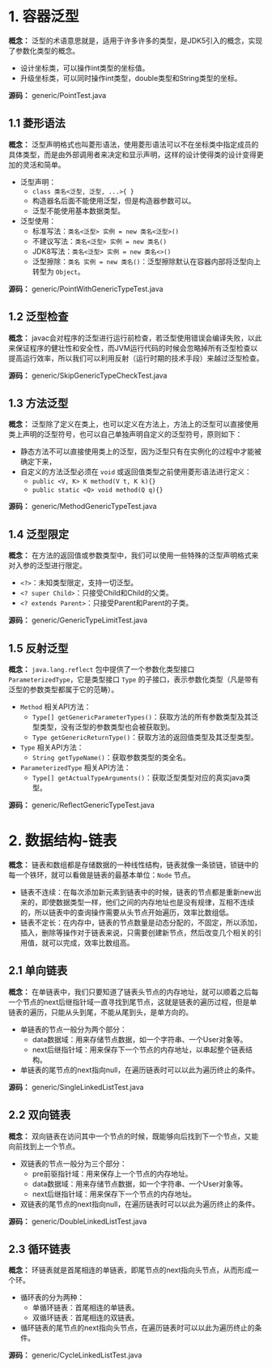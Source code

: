 # 1. 容器泛型

**概念：** 泛型的术语意思就是，适用于许多许多的类型，是JDK5引入的概念，实现了参数化类型的概念。
- 设计坐标类，可以操作int类型的坐标值。
- 升级坐标类，可以同时操作int类型，double类型和String类型的坐标。

**源码：** generic/PointTest.java

## 1.1 菱形语法

**概念：** 泛型声明格式也叫菱形语法，使用菱形语法可以不在坐标类中指定成员的具体类型，而是由外部调用者来决定和显示声明，这样的设计使得类的设计变得更加的灵活和简单。
- 泛型声明：
    - `class 类名<泛型, 泛型, ...>{ }`
    - 构造器名后面不能使用泛型，但是构造器参数可以。
    - 泛型不能使用基本数据类型。
- 泛型使用：
    - 标准写法：`类名<泛型> 实例 = new 类名<泛型>()`
    - 不建议写法：`类名<泛型> 实例 = new 类名()`
    - JDK8写法：`类名<泛型> 实例 = new 类名<>()`
    - 泛型擦除：`类名 实例 = new 类名()`：泛型擦除默认在容器内部将泛型向上转型为 `Object`。

**源码：** generic/PointWithGenericTypeTest.java

## 1.2 泛型检查

**概念：** javac会对程序的泛型进行运行前检查，若泛型使用错误会编译失败，以此来保证程序的健壮性和安全性，而JVM运行代码的时候会忽略掉所有泛型检查以提高运行效率，所以我们可以利用反射（运行时期的技术手段）来越过泛型检查。

**源码：** generic/SkipGenericTypeCheckTest.java

## 1.3 方法泛型

**概念：** 泛型除了定义在类上，也可以定义在方法上，方法上的泛型可以直接使用类上声明的泛型符号，也可以自己单独声明自定义的泛型符号，原则如下：
- 静态方法不可以直接使用类上的泛型，因为泛型只有在实例化的过程中才能被确定下来，
- 自定义的方法泛型必须在 `void` 或返回值类型之前使用菱形语法进行定义：
    - `public <V, K> K method(V t, K k){}`
    - `public static <Q> void method(Q q){}`

**源码：** generic/MethodGenericTypeTest.java

## 1.4 泛型限定

**概念：** 在方法的返回值或参数类型中，我们可以使用一些特殊的泛型声明格式来对入参的泛型进行限定。
- `<?>`：未知类型限定，支持一切泛型。
- `<? super Child>`：只接受Child和Child的父类。
- `<? extends Parent>`：只接受Parent和Parent的子类。

**源码：** generic/GenericTypeLimitTest.java

## 1.5 反射泛型

**概念：** `java.lang.reflect` 包中提供了一个参数化类型接口 `ParameterizedType`，它是类型接口 `Type` 的子接口，表示参数化类型（凡是带有泛型的参数类型都属于它的范畴）。
- `Method` 相关API方法：
    - `Type[] getGenericParameterTypes()`：获取方法的所有参数类型及其泛型类型，没有泛型的参数类型也会被获取到。
    - `Type getGenericReturnType()`：获取方法的返回值类型及其泛型类型。
- `Type` 相关API方法：
    - `String getTypeName()`：获取参数类型的类全名。
- `ParameterizedType` 相关API方法：
    - `Type[] getActualTypeArguments()`：获取泛型类型对应的真实java类型。

**源码：** generic/ReflectGenericTypeTest.java

# 2. 数据结构-链表

**概念：** 链表和数组都是存储数据的一种线性结构，链表就像一条锁链，锁链中的每一个铁环，就可以看做是链表的最基本单位：`Node` 节点。
- 链表不连续：在每次添加新元素到链表中的时候，链表的节点都是重新new出来的，即使数据类型一样，他们之间的内存地址也是没有规律，互相不连续的，所以链表中的查询操作需要从头节点开始遍历，效率比数组低。
- 链表不定长：在内存中，链表的节点数量是动态分配的，不固定，所以添加，插入，删除等操作对于链表来说，只需要创建新节点，然后改变几个相关的引用值，就可以完成，效率比数组高。

## 2.1 单向链表

**概念：** 在单链表中，我们只要知道了链表头节点的内存地址，就可以顺着之后每一个节点的next后继指针域一直寻找到尾节点，这就是链表的遍历过程，但是单链表的遍历，只能从头到尾，不能从尾到头，是单方向的。
- 单链表的节点一般分为两个部分：
    - data数据域：用来存储节点数据，如一个字符串、一个User对象等。
    - next后继指针域：用来保存下一个节点的内存地址，以串起整个链表结构。
- 单链表的尾节点的next指向null，在遍历链表时可以以此为遍历终止的条件。

**源码：** generic/SingleLinkedListTest.java

## 2.2 双向链表

**概念：** 双向链表在访问其中一个节点的时候，既能够向后找到下一个节点，又能向前找到上一个节点。
- 双链表的节点一般分为三个部分：
    - pre前驱指针域：用来保存上一个节点的内存地址。
    - data数据域：用来存储节点数据，如一个字符串、一个User对象等。
    - next后继指针域：用来保存下一个节点的内存地址。
- 双链表的尾节点的next指向null，在遍历链表时可以以此为遍历终止的条件。

**源码：** generic/DoubleLinkedListTest.java

## 2.3 循环链表

**概念：** 环链表就是首尾相连的单链表，即尾节点的next指向头节点，从而形成一个环。
- 循环表的分为两种：
    - 单循环链表：首尾相连的单链表。
    - 双循环链表：首尾相连的双链表。
- 循环链表的尾节点的next指向头节点，在遍历链表时可以以此为遍历终止的条件。

**源码：** generic/CycleLinkedListTest.java



